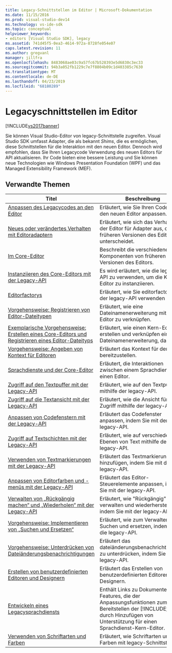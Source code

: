 ```yaml
---
title: Legacy-Schnittstellen im Editor | Microsoft-Dokumentation
ms.date: 11/15/2016
ms.prod: visual-studio-dev14
ms.technology: vs-ide-sdk
ms.topic: conceptual
helpviewer_keywords:
- editors [Visual Studio SDK], legacy
ms.assetid: 741d45f5-0ea3-4614-972a-8728fe054e07
caps.latest.revision: 11
ms.author: gregvanl
manager: jillfra
ms.openlocfilehash: 8483068ae03c9a57fc67b528393e5d6830c3ec33
ms.sourcegitcommit: 94b3a052fb1229c7e7f8804b09c1d403385c7630
ms.translationtype: MT
ms.contentlocale: de-DE
ms.lasthandoff: 04/23/2019
ms.locfileid: "68180289"
---
```

# <a name="legacy-interfaces-in-the-editor"></a>Legacyschnittstellen im Editor
[!INCLUDE[vs2017banner](../includes/vs2017banner.md)]

Sie können Visual Studio-Editor von legacy-Schnittstelle zugreifen. Visual Studio SDK umfasst Adapter, die als bekannt *Shims*, die es ermöglichen, diese Schnittstellen für die Interaktion mit den neuen Editor. Dennoch wird empfohlen, dass Sie Ihren Legacycode Verwendung des neuen Editors für API aktualisieren. Ihr Code bieten eine bessere Leistung und Sie können neue Technologien wie Windows Presentation Foundation (WPF) und das Managed Extensibility Framework (MEF).  
  
## <a name="related-topics"></a>Verwandte Themen  
  
|Titel|Beschreibung|  
|-----------|-----------------|  
|[Anpassen des Legacycodes an den Editor](../extensibility/adapting-legacy-code-to-the-editor.md)|Erläutert, wie Sie Ihren Code an den neuen Editor anpassen.|  
|[Neues oder verändertes Verhalten mit Editoradaptern](../extensibility/new-or-changed-behavior-with-editor-adapters.md)|Erläutert, wie sich das Verhalten der Editor für Adapter aus, die von früheren Versionen des Editors unterscheidet.|  
|[Im Core-Editor](../extensibility/inside-the-core-editor.md)|Beschreibt die verschiedenen Komponenten von früheren Versionen des Editors.|  
|[Instanziieren des Core-Editors mit der Legacy-API](../extensibility/instantiating-the-core-editor-by-using-the-legacy-api.md)|Es wird erläutert, wie die legacy-API zu verwenden, um die Kern-Editor zu instanziieren.|  
|[Editorfactorys](../extensibility/editor-factories.md)|Erläutert, wie Sie editorfactorys mit der legacy-API verwenden können.|  
|[Vorgehensweise: Registrieren von Editor-Dateitypen](../extensibility/how-to-register-editor-file-types.md)|Erläutert, wie eine Dateinamenerweiterung mit den Editor zu verknüpfen.|  
|[Exemplarische Vorgehensweise: Erstellen eines Core-Editors und Registrieren eines Editor-Dateityps](../extensibility/walkthrough-creating-a-core-editor-and-registering-an-editor-file-type.md)|Erläutert, wie einen Kern-Editor erstellen und verknüpfen eine Dateinamenerweiterung, darauf.|  
|[Vorgehensweise: Angeben von Kontext für Editoren](../extensibility/how-to-provide-context-for-editors.md)|Erläutert das Kontext für den Editor bereitzustellen.|  
|[Sprachdienste und der Core-Editor](../extensibility/language-services-and-the-core-editor.md)|Erläutert, die Interaktionen zwischen einem Sprachdienst und einen Editor.|  
|[Zugriff auf den Textpuffer mit der Legacy-API](../extensibility/accessing-the-text-buffer-by-using-the-legacy-api.md)|Erläutert, wie auf den Textpuffer mithilfe der legacy-API.|  
|[Zugriff auf die Textansicht mit der Legacy-API](../extensibility/accessing-thetext-view-by-using-the-legacy-api.md)|Erläutert, wie die Ansicht für den Zugriff mithilfe der legacy-API auf.|  
|[Anpassen von Codefenstern mit der Legacy-API](../extensibility/customizing-code-windows-by-using-the-legacy-api.md)|Erläutert das Codefenster anpassen, indem Sie mit der legacy-API.|  
|[Zugriff auf Textschichten mit der Legacy-API](../extensibility/accessing-text-layers-by-using-the-legacy-api.md)|Erläutert, wie auf verschiedenen Ebenen von Text mithilfe der legacy-API.|  
|[Verwenden von Textmarkierungen mit der Legacy-API](../extensibility/using-text-markers-with-the-legacy-api.md)|Erläutert das Textmarkierungen hinzufügen, indem Sie mit der legacy-API.|  
|[Anpassen von Editorfarben und -menüs mit der Legacy-API](../extensibility/customizing-editor-controls-and-menus-by-using-the-legacy-api.md)|Erläutert das Editor-Steuerelemente anpassen, indem Sie mit der legacy-API.|  
|[Verwalten von „Rückgängig machen“ und „Wiederholen“ mit der Legacy-API](../extensibility/managing-undo-and-redo-by-using-the-legacy-api.md)|Erläutert, wie "Rückgängig" zu verwalten und wiederherstellen, indem Sie mit der legacy-API.|  
|[Vorgehensweise: Implementieren von „Suchen und Ersetzen“](../extensibility/how-to-implement-the-find-and-replace-mechanism.md)|Erläutert, wie zum Verwalten von Suchen und ersetzen, indem Sie die legacy-API.|  
|[Vorgehensweise: Unterdrücken von Dateiänderungsbenachrichtigungen](../extensibility/how-to-suppress-file-change-notifications.md)|Erläutert das dateiänderungsbenachrichtigungen zu unterdrücken, indem Sie mit der legacy-API.|  
|[Erstellen von benutzerdefinierten Editoren und Designern](../extensibility/creating-custom-editors-and-designers.md)|Erläutert das Erstellen von benutzerdefinierten Editoren und Designern.|  
|[Entwickeln eines Legacysprachdiensts](../extensibility/internals/developing-a-legacy-language-service.md)|Enthält Links zu Dokumenten über Features, die der Anpassungsfunktionen zum Bereitstellen der [!INCLUDE[vsprvs](../includes/vsprvs-md.md)] durch Hinzufügen von Unterstützung für einen Sprachdienst-Kern-Editor.|  
|[Verwenden von Schriftarten und Farben](../extensibility/using-fonts-and-colors.md)|Erläutert, wie Schriftarten und Farben mit legacy-Schnittstellen.|
